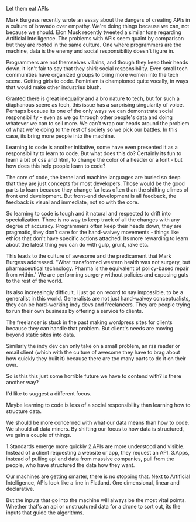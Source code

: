 Let them eat APIs

Mark Burgess recently wrote an essay about the dangers of creating APIs in a culture of bravado over empathy. We're doing things because we can, not because we should. Elon Musk recently tweeted a similar tone regarding Artificial Intelligence. The problems with APIs seem quaint by comparison but they are rooted in the same culture. One where programmers are the machine, data is the enemy and social responsibility doesn't figure in.

Programmers are not themselves villains, and though they keep their heads down, it isn't fair to say that they shirk social responsibility. Even small tech communities have organized groups to bring more women into the tech scene. Getting girls to code. Feminism is championed quite vocally, in ways that would make other industries blush.

Granted there is great inequality and a bro nature to tech, but for such a diaphanous scene as tech, this issue has a surprising singularity of voice. Perhaps because its one of the only ways we can demonstrate social responsibility - even as we go through other people's data and doing whatever we can to sell more. We can't wrap our heads around the problem of what we're doing to the rest of society so we pick our battles. In this case, its bring more people into the machine.

Learning to code is another initiative, some have even presented it as a responsibility to learn to code. But what does this do? Certainly its fun to learn a bit of css and html, to change the color of a header or a font - but how does this help people learn to code? 

The core of code, the kernel and machine languages are buried so deep that they are just concepts for most developers. Those would be the good parts to learn because they change far less often than the shifting climes of front end development. But front-end development is all feedback, the feedback is visual and immediate, not so with the core.

So learning to code is tough and it natural and respected to drift into specialization. There is no way to keep track of all the changes with any degree of accuracy. Programmers often keep their heads down, they are pragmatic, they don't care for the hand-waivey movements - things like ethics that don't have specific actions attached. Its more rewarding to learn about the latest thing you can do with gulp, grunt, rake etc. 

This leads to the culture of awesome and the predicament that Mark Burgess addressed. 
"What transformed western health was not surgery, but pharmaceutical technology. Pharma is the equivalent of policy-based repair from within."
We are performing surgery without policies and exposing guts to the rest of the world.

Its also increasingly difficult, I just go on record to say impossible, to be a generalist in this world. Generalists are not just hand-waivey conceptualists, they can be hard-working indy devs and freelancers. They are people trying to run their own business by offering a service to clients. 

The freelancer is stuck in the past making wordpress sites for clients because they can handle that problem. But client's needs are moving beyond static sites into data. 

Similarly the indy dev can only take on a small problem, an rss reader or email client (which with the culture of awesome they have to brag about how quickly they built it) because there are too many parts to do it on their own.

So is this this just some horrible future we have to contend with? is there another way?

I'd like to suggest a different focus. 

Maybe learning to code is less of a social responsibility than learning how to structure data.

We should be more concerned with what our data means than how to code. We should all data miners. By shifting our focus to how data is structured, we gain a couple of things.

1.Standards emerge more quickly
2.APIs are more understood and visible. Instead of a client requesting a website or app, they request an API.
3.Apps, instead of pulling api and data from massive companies, pull from the people, who have structured the data how they want.

Our machines are getting smarter, there is no stopping that. Next to Artificial Intelligence, APIs look like a line in Flatland. One dimensional, linear and declarative. 

But the inputs that go into the machine will always be the most vital points. Whether that's an api or unstructured data for a drone to sort out, its the inputs that guide the algorithms. 